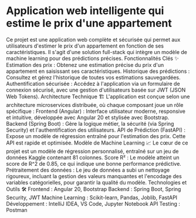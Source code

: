 # Application web intelligente qui estime le prix d'une appartement
Ce projet est une application web complète et sécurisée qui permet aux utilisateurs d'estimer le prix d'un appartement en fonction de ses caractéristiques. Il s'agit d'une solution full-stack qui intègre un modèle de machine learning pour des prédictions précises.
Fonctionnalités Clés ✨
Estimation des prix : Obtenez une estimation précise du prix d'un appartement en saisissant ses caractéristiques.
Historique des prédictions : Consultez et gérez l'historique de toutes vos estimations sauvegardées.
Authentification sécurisée : Accédez à l'application via un formulaire de connexion sécurisé, avec une gestion d'utilisateurs basée sur JWT (JSON Web Tokens).
Architecture Technique 🏗
L'application est conçue selon une architecture microservices distribuée, où chaque composant joue un rôle spécifique :
Frontend (Angular) : Interface utilisateur moderne, responsive et intuitive, développée avec Angular 20 et stylisée avec Bootstrap.
Backend (Spring Boot) : Gère la logique métier, la sécurité (via Spring Security) et l'authentification des utilisateurs.
API de Prédiction (FastAPI) : Expose un modèle de régression entraîné pour l'estimation des prix. Cette API est rapide et optimisée.
Modèle de Machine Learning 📈
Le cœur de ce projet est un modèle de régression personnalisé, entraîné sur un jeu de données Kaggle contenant 81 colonnes.
Score R² : Le modèle atteint un score de R^2 de 0.85, ce qui indique une bonne performance prédictive.
Prétraitement des données : Le jeu de données a subi un nettoyage rigoureux, incluant la gestion des valeurs manquantes et l'encodage des variables catégorielles, pour garantir la qualité du modèle.
Technologies et Outils 🛠
Frontend : Angular 20, Bootstrap
Backend : Spring Boot, Spring Security, JWT
Machine Learning : Scikit-learn, Pandas, Joblib, FastAPI
Développement : IntelliJ IDEA, VS Code, Jupyter Notebook
API Testing : Postman
